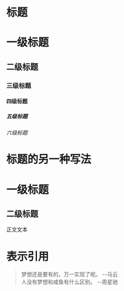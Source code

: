 # 标题 #
# 一级标题 #
## 二级标题 ##
### 三级标题 ###
#### 四级标题 ####
##### 五级标题 #####
###### 六级标题 ######
# 标题的另一种写法 #
一级标题 
=
二级标题
-
正文文本
# 表示引用 #
>梦想还是要有的，万一实现了呢。 --马云 <br/>
>人没有梦想和咸鱼有什么区别。   --周星驰


